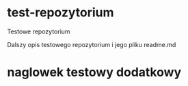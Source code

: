# test-repozytorium
Testowe repozytorium

Dalszy opis testowego repozytorium i jego pliku readme.md

# naglowek testowy dodatkowy
